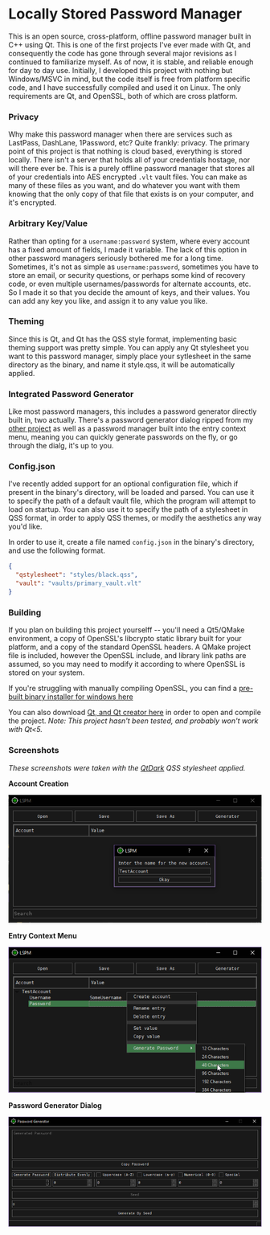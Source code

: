 # Locally Stored Password Manager
This is an open source, cross-platform, offline password manager built in C++ using Qt. This is one of the first projects I've ever made with Qt, and consequently the code has gone through several major revisions as I continued to familiarize myself. As of now, it is stable, and reliable enough for day to day use. Initially, I developed this project with nothing but Windows/MSVC in mind, but the code itself is free from platform specific code, and I have successfully compiled and used it on Linux. The only requirements are Qt, and OpenSSL, both of which are cross platform. 

### Privacy
Why make this password manager when there are services such as LastPass, DashLane, 1Password, etc? Quite frankly: privacy. The primary point of this project is that nothing is cloud based, everything is stored locally. There isn't a server that holds all of your credentials hostage, nor will there ever be. This is a purely offline password manager that stores all of your credentials into AES encrypted `.vlt` vault files. You can make as many of these files as you want, and do whatever you want with them knowing that the only copy of that file that exists is on your computer, and it's encrypted. 

### Arbitrary Key/Value
Rather than opting for a `username:password` system, where every account has a fixed amount of fields, I made it variable. The lack of this option in other password managers seriously bothered me for a long time. Sometimes, it's not as simple as `username:password`, sometimes you have to store an email, or security questions, or perhaps some kind of recovery code, or even multiple usernames/passwords for alternate accounts, etc. So I made it so that you decide the amount of keys, and their values. You can add any key you like, and assign it to any value you like. 

### Theming 
Since this is Qt, and Qt has the QSS style format, implementing basic theming support was pretty simple. You can apply any Qt stylesheet you want to this password manager, simply place your sytlesheet in the same directory as the binary, and name it style.qss, it will be automatically applied.

### Integrated Password Generator
Like most password managers, this includes a password generator directly built in, two actually. There's a password generator dialog ripped from my [other project](https://github.com/Shayna-x02/Password-Generator) as well as a password manager built into the entry context menu, meaning you can quickly generate passwords on the fly, or go through the dialg, it's up to you.

### Config.json
I've recently added support for an optional configuration file, which if present in the binary's directory, will be loaded and parsed. You can use it to specify the path of a default vault file, which the program will attempt to load on startup. You can also use it to specify the path of a stylesheet in QSS format, in order to apply QSS themes, or modify the aesthetics any way you'd like.

In order to use it, create a file named `config.json` in the binary's directory, and use the following format.
```json
{
  "qstylesheet": "styles/black.qss",
  "vault": "vaults/primary_vault.vlt"
}
```

### Building
If you plan on building this project yourselff -- you'll need a Qt5/QMake environment, a copy of OpenSSL's libcrypto static library built for your platform, and a copy of the standard OpenSSL headers. A QMake project file is included, however the OpenSSL include, and library link paths are assumed, so you may need to modify it according to where OpenSSL is stored on your system.

If you're struggling with manually compiling OpenSSL, you can find a [pre-built binary installer for windows here](https://slproweb.com/products/Win32OpenSSL.html)

You can also download [Qt, and Qt creator here](https://www.qt.io/download-open-source) in order to open and compile the project. _Note: This project hasn't been tested, and probably won't work with Qt<5._

### Screenshots
_These screenshots were taken with the [QtDark](https://github.com/EClaesson/QTDark) QSS stylesheet applied._

**Account Creation**

![](screenshots/1.png?raw=true)

**Entry Context Menu**

![](screenshots/2.png?raw=true)

**Password Generator Dialog**

![](screenshots/3.png?raw=true)
